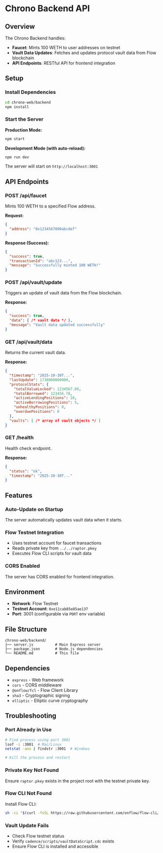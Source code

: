 # Chrono Backend API

## Overview
The Chrono Backend handles:
- **Faucet**: Mints 100 WETH to user addresses on testnet
- **Vault Data Updates**: Fetches and updates protocol vault data from Flow blockchain
- **API Endpoints**: RESTful API for frontend integration

## Setup

### Install Dependencies
```bash
cd chrono-web/backend
npm install
```

### Start the Server

**Production Mode:**
```bash
npm start
```

**Development Mode (with auto-reload):**
```bash
npm run dev
```

The server will start on `http://localhost:3001`

## API Endpoints

### POST /api/faucet
Mints 100 WETH to a specified Flow address.

**Request:**
```json
{
  "address": "0x1234567890abcdef"
}
```

**Response (Success):**
```json
{
  "success": true,
  "transactionId": "abc123...",
  "message": "Successfully minted 100 WETH!"
}
```

### POST /api/vault/update
Triggers an update of vault data from the Flow blockchain.

**Response:**
```json
{
  "success": true,
  "data": { /* vault data */ },
  "message": "Vault data updated successfully"
}
```

### GET /api/vault/data
Returns the current vault data.

**Response:**
```json
{
  "timestamp": "2025-10-30T...",
  "lastUpdate": 1730000000000,
  "protocolStats": {
    "totalValueLocked": 1234567.89,
    "totalBorrowed": 123456.78,
    "activeLendingPositions": 10,
    "activeBorrowingPositions": 5,
    "unhealthyPositions": 0,
    "overduePositions": 0
  },
  "vaults": [ /* array of vault objects */ ]
}
```

### GET /health
Health check endpoint.

**Response:**
```json
{
  "status": "ok",
  "timestamp": "2025-10-30T..."
}
```

## Features

### Auto-Update on Startup
The server automatically updates vault data when it starts.

### Flow Testnet Integration
- Uses testnet account for faucet transactions
- Reads private key from `../../raptor.pkey`
- Executes Flow CLI scripts for vault data

### CORS Enabled
The server has CORS enabled for frontend integration.

## Environment

- **Network**: Flow Testnet
- **Testnet Account**: `0xe11cab85e85ae137`
- **Port**: 3001 (configurable via `PORT` env variable)

## File Structure

```
chrono-web/backend/
├── server.js          # Main Express server
├── package.json       # Node.js dependencies
└── README.md          # This file
```

## Dependencies

- `express` - Web framework
- `cors` - CORS middleware
- `@onflow/fcl` - Flow Client Library
- `sha3` - Cryptographic signing
- `elliptic` - Elliptic curve cryptography

## Troubleshooting

### Port Already in Use
```bash
# Find process using port 3001
lsof -i :3001  # Mac/Linux
netstat -ano | findstr :3001  # Windows

# Kill the process and restart
```

### Private Key Not Found
Ensure `raptor.pkey` exists in the project root with the testnet private key.

### Flow CLI Not Found
Install Flow CLI:
```bash
sh -ci "$(curl -fsSL https://raw.githubusercontent.com/onflow/flow-cli/master/install.sh)"
```

### Vault Update Fails
- Check Flow testnet status
- Verify `cadence/scripts/vaultDataScript.cdc` exists
- Ensure Flow CLI is installed and accessible








